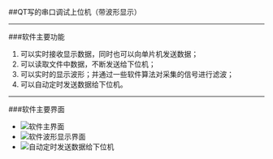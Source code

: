##QT写的串口调试上位机（带波形显示）
****
###软件主要功能
1. 可以实时接收显示数据，同时也可以向单片机发送数据；
2. 可以读取文件中数据，不断发送给下位机；
3. 可以实时的显示波形；并通过一些软件算法对采集的信号进行滤波；
4. 可以自动定时发送数据给下位机。

****
###软件主要界面
* ![软件主界面](https://github.com/zhouguangfu09/SerialPortQT/png/1.png)
* ![软件波形显示界面](https://github.com/zhouguangfu09/SerialPortQT/png/2.png)
* ![自动定时发送数据给下位机](https://github.com/zhouguangfu09/SerialPortQT/png/3.png)
